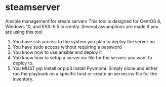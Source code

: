 # steamserver
Ansible management for steam servers
This tool is designed for CentOS 8, Windows 10, and ESXi 6.5 currently.
Several assumptions are made if you are using this tool
   1. You have ssh access to the system you plan to deploy the server on
   2. You have sudo access without requiring a password
   3. You know how to use ansible and deploy it
   4. You know how to setup a server.inv file for the servers you want to deploy to.
   5. You MUST pip install or pip3 install Pyvmomi.
Simply clone and either run the playbook on a specific host or create an server.inv file for the inventory.
